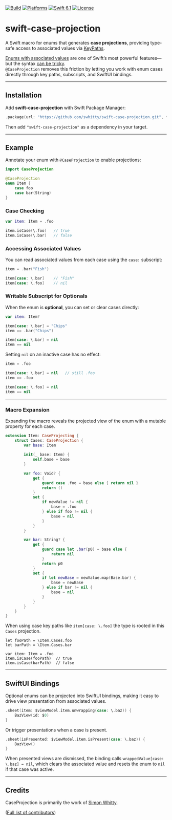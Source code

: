 [![Build](https://github.com/swhitty/identifiable-macro/actions/workflows/build.yml/badge.svg)](https://github.com/swhitty/swift-case-projection/actions/workflows/build.yml)
[![Platforms](https://img.shields.io/endpoint?url=https%3A%2F%2Fswiftpackageindex.com%2Fapi%2Fpackages%2Fswhitty%2Fswift-case-projection%2Fbadge%3Ftype%3Dplatforms)](https://swiftpackageindex.com/swhitty/swift-case-projection) [![Swift 6.1](https://img.shields.io/endpoint?url=https%3A%2F%2Fswiftpackageindex.com%2Fapi%2Fpackages%2Fswhitty%2Fswift-case-projection%2Fbadge%3Ftype%3Dswift-versions)](https://swiftpackageindex.com/swhitty/swift-case-projection)
[![License](https://img.shields.io/badge/license-MIT-lightgrey.svg)](https://opensource.org/licenses/MIT)

# swift-case-projection

A Swift macro for enums that generates **case projections**, providing type-safe access to associated values via [KeyPaths](https://docs.swift.org/swift-book/documentation/the-swift-programming-language/expressions/#Key-Path-Expression).

[Enums with associated values](https://docs.swift.org/swift-book/documentation/the-swift-programming-language/enumerations/#Associated-Values) are one of Swift’s most powerful features—but the syntax [can be tricky](https://goshdarnifcaseletsyntax.com).  
`@CaseProjection` removes this friction by letting you work with enum cases directly through key paths, subscripts, and SwiftUI bindings.

---

## Installation

Add **swift-case-projection** with Swift Package Manager:

```swift
.package(url: "https://github.com/swhitty/swift-case-projection.git", from: "0.1.0")
```

Then add `"swift-case-projection"` as a dependency in your target.

---

## Example

Annotate your enum with `@CaseProjection` to enable projections:

```swift
import CaseProjection

@CaseProjection
enum Item {
    case foo
    case bar(String)
}
```

### Case Checking

```swift
var item: Item = .foo

item.isCase(\.foo)   // true
item.isCase(\.bar)   // false
```

### Accessing Associated Values

You can read associated values from each case using the `case:` subscript:

```swift
item = .bar("Fish")

item[case: \.bar]    // "Fish"
item[case: \.foo]    // nil
```

### Writable Subscript for Optionals

When the enum is **optional**, you can set or clear cases directly:

```swift
var item: Item?

item[case: \.bar] = "Chips"
item == .bar("Chips")

item[case: \.bar] = nil
item == nil
```

Setting `nil` on an inactive case has no effect:

```swift
item = .foo

item[case: \.bar] = nil   // still .foo
item == .foo

item[case: \.foo] = nil
item == nil
```

---

### Macro Expansion

Expanding the macro reveals the projected view of the enum with a mutable property for each case.

```swift
extension Item: CaseProjecting {
    struct Cases: CaseProjection {
        var base: Item
        
        init(_ base: Item) {
            self.base = base
        }

        var foo: Void? {
            get {
                guard case .foo = base else { return nil }
                return ()
            }
            set {
                if newValue != nil {
                    base = .foo
                } else if foo != nil {
                    base = nil
                }
            }
        }

        var bar: String? {
            get {
                guard case let .bar(p0) = base else {
                    return nil
                }
                return p0
            }
            set {
                if let newBase = newValue.map(Base.bar) {
                    base = newBase
                } else if bar != nil {
                    base = nil
                }
            }
        }
    }
}
```

When using case key paths like `item[case: \.foo]` the type is rooted in this `Cases` projection.

```
let fooPath = \Item.Cases.foo
let barPath = \Item.Cases.bar

var item: Item = .foo
item.isCase(fooPath)  // true
item.isCase(barPath)  // false
```

---


## SwiftUI Bindings

Optional enums can be projected into SwiftUI bindings, making it easy to drive view presentation from associated values.

```swift
.sheet(item: $viewModel.item.unwrapping(case: \.baz)) {
    BazView(id: $0)
}
```

Or trigger presentations when a case is present.

```swift
.sheet(isPresented: $viewModel.item.isPresent(case: \.baz)) {
    BazView()
}
```

When presented views are dismissed, the binding calls `wrappedValue[case: \.baz] = nil`, which clears the associated value and resets the enum to `nil` if that case was active.

---


## Credits

CaseProjection is primarily the work of [Simon Whitty](https://github.com/swhitty).

([Full list of contributors](https://github.com/swhitty/swift-case-projection/graphs/contributors))
